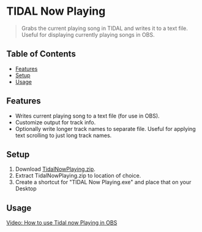 # TIDAL Now Playing
> Grabs the current playing song in TIDAL and writes it to a text file. Useful for displaying currently playing songs in OBS.

## Table of Contents
* [Features](#features)
* [Setup](#setup)
* [Usage](#usage)

## Features
- Writes current playing song to a text file (for use in OBS).
- Customize output for track info.
- Optionally write longer track names to separate file. Useful for applying text scrolling  to just long track names.

## Setup
1. Download [TidalNowPlaying.zip](https://github.com/stubbs28/TIDAL-Now-Playing/releases).
2. Extract TidalNowPlaying.zip to location of choice.
3. Create a shortcut for "TIDAL Now Playing.exe" and place that on your Desktop

## Usage
[Video: How to use Tidal now Playing in OBS](https://www.youtube.com/watch?v=9_GlLl43-Aw)
